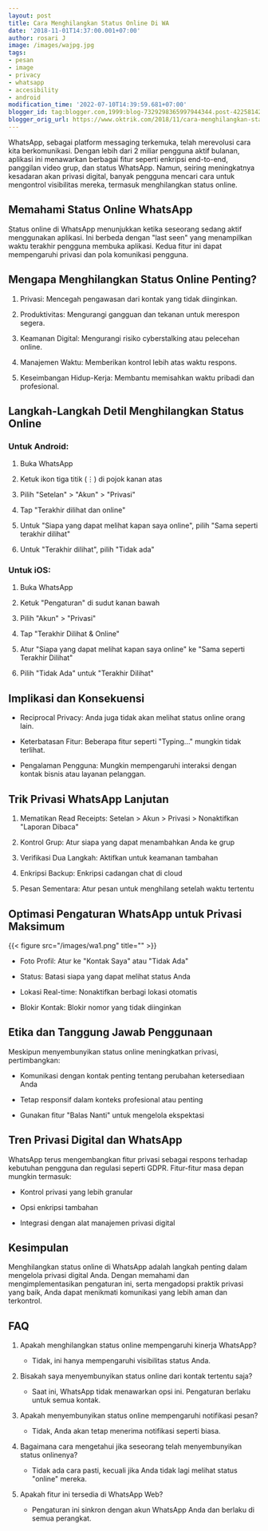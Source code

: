 ```yaml
---
layout: post
title: Cara Menghilangkan Status Online Di WA
date: '2018-11-01T14:37:00.001+07:00'
author: rosari J
image: /images/wajpg.jpg
tags:
- pesan
- image
- privacy
- whatsapp
- accesibility
- android
modification_time: '2022-07-10T14:39:59.681+07:00'
blogger_id: tag:blogger.com,1999:blog-7329298365997944344.post-4225814202714971578
blogger_orig_url: https://www.oktrik.com/2018/11/cara-menghilangkan-status-online-di-wa.html
---
```


WhatsApp, sebagai platform messaging terkemuka, telah merevolusi cara kita berkomunikasi. Dengan lebih dari 2 miliar pengguna aktif bulanan, aplikasi ini menawarkan berbagai fitur seperti enkripsi end-to-end, panggilan video grup, dan status WhatsApp. Namun, seiring meningkatnya kesadaran akan privasi digital, banyak pengguna mencari cara untuk mengontrol visibilitas mereka, termasuk menghilangkan status online.

Memahami Status Online WhatsApp
-------------------------------

Status online di WhatsApp menunjukkan ketika seseorang sedang aktif menggunakan aplikasi. Ini berbeda dengan "last seen" yang menampilkan waktu terakhir pengguna membuka aplikasi. Kedua fitur ini dapat mempengaruhi privasi dan pola komunikasi pengguna.

Mengapa Menghilangkan Status Online Penting?
--------------------------------------------

1.  Privasi: Mencegah pengawasan dari kontak yang tidak diinginkan.
    
2.  Produktivitas: Mengurangi gangguan dan tekanan untuk merespon segera.
    
3.  Keamanan Digital: Mengurangi risiko cyberstalking atau pelecehan online.
    
4.  Manajemen Waktu: Memberikan kontrol lebih atas waktu respons.
    
5.  Keseimbangan Hidup-Kerja: Membantu memisahkan waktu pribadi dan profesional.
    

Langkah-Langkah Detil Menghilangkan Status Online
-------------------------------------------------

### Untuk Android:

1.  Buka WhatsApp
    
2.  Ketuk ikon tiga titik (⋮) di pojok kanan atas
    
3.  Pilih "Setelan" > "Akun" > "Privasi"
    
4.  Tap "Terakhir dilihat dan online"
    
5.  Untuk "Siapa yang dapat melihat kapan saya online", pilih "Sama seperti terakhir dilihat"
    
6.  Untuk "Terakhir dilihat", pilih "Tidak ada"
    

### Untuk iOS:

1.  Buka WhatsApp
    
2.  Ketuk "Pengaturan" di sudut kanan bawah
    
3.  Pilih "Akun" > "Privasi"
    
4.  Tap "Terakhir Dilihat & Online"
    
5.  Atur "Siapa yang dapat melihat kapan saya online" ke "Sama seperti Terakhir Dilihat"
    
6.  Pilih "Tidak Ada" untuk "Terakhir Dilihat"
    

Implikasi dan Konsekuensi
-------------------------

*   Reciprocal Privacy: Anda juga tidak akan melihat status online orang lain.
    
*   Keterbatasan Fitur: Beberapa fitur seperti "Typing..." mungkin tidak terlihat.
    
*   Pengalaman Pengguna: Mungkin mempengaruhi interaksi dengan kontak bisnis atau layanan pelanggan.
    

Trik Privasi WhatsApp Lanjutan
------------------------------

1.  Mematikan Read Receipts: Setelan > Akun > Privasi > Nonaktifkan "Laporan Dibaca"
    
2.  Kontrol Grup: Atur siapa yang dapat menambahkan Anda ke grup
    
3.  Verifikasi Dua Langkah: Aktifkan untuk keamanan tambahan
    
4.  Enkripsi Backup: Enkripsi cadangan chat di cloud
    
5.  Pesan Sementara: Atur pesan untuk menghilang setelah waktu tertentu
    

Optimasi Pengaturan WhatsApp untuk Privasi Maksimum
---------------------------------------------------

{{< figure src="/images/wa1.png" title="" >}}

*   Foto Profil: Atur ke "Kontak Saya" atau "Tidak Ada"
    
*   Status: Batasi siapa yang dapat melihat status Anda
    
*   Lokasi Real-time: Nonaktifkan berbagi lokasi otomatis
    
*   Blokir Kontak: Blokir nomor yang tidak diinginkan
    

Etika dan Tanggung Jawab Penggunaan
-----------------------------------

Meskipun menyembunyikan status online meningkatkan privasi, pertimbangkan:

*   Komunikasi dengan kontak penting tentang perubahan ketersediaan Anda
    
*   Tetap responsif dalam konteks profesional atau penting
    
*   Gunakan fitur "Balas Nanti" untuk mengelola ekspektasi
    

Tren Privasi Digital dan WhatsApp
---------------------------------

WhatsApp terus mengembangkan fitur privasi sebagai respons terhadap kebutuhan pengguna dan regulasi seperti GDPR. Fitur-fitur masa depan mungkin termasuk:

*   Kontrol privasi yang lebih granular
    
*   Opsi enkripsi tambahan
    
*   Integrasi dengan alat manajemen privasi digital
    

Kesimpulan
----------

Menghilangkan status online di WhatsApp adalah langkah penting dalam mengelola privasi digital Anda. Dengan memahami dan mengimplementasikan pengaturan ini, serta mengadopsi praktik privasi yang baik, Anda dapat menikmati komunikasi yang lebih aman dan terkontrol.

FAQ
---

1.  Apakah menghilangkan status online mempengaruhi kinerja WhatsApp?
    *   Tidak, ini hanya mempengaruhi visibilitas status Anda.
        
2.  Bisakah saya menyembunyikan status online dari kontak tertentu saja?
    *   Saat ini, WhatsApp tidak menawarkan opsi ini. Pengaturan berlaku untuk semua kontak.
        
3.  Apakah menyembunyikan status online mempengaruhi notifikasi pesan?
    *   Tidak, Anda akan tetap menerima notifikasi seperti biasa.
        
4.  Bagaimana cara mengetahui jika seseorang telah menyembunyikan status onlinenya?
    *   Tidak ada cara pasti, kecuali jika Anda tidak lagi melihat status "online" mereka.
        
5.  Apakah fitur ini tersedia di WhatsApp Web?
    *   Pengaturan ini sinkron dengan akun WhatsApp Anda dan berlaku di semua perangkat.
 

